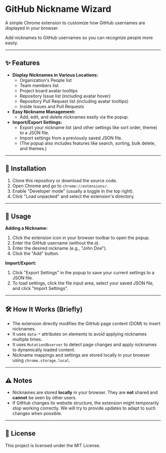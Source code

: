 # GitHub Nickname Wizard

A simple Chrome extension to customize how GitHub usernames are displayed in your browser.

Add nicknames to GitHub usernames so you can recognize people more easily.

---

## ✨ Features

*   **Display Nicknames in Various Locations:**
    *   Organization's People list
    *   Team members list
    *   Project board avatar tooltips
    *   Repository Issue list (including avatar hover)
    *   Repository Pull Request list (including avatar tooltips)
    *   Inside Issues and Pull Requests
*   **Easy Nickname Management:**
    *   Add, edit, and delete nicknames easily via the popup.
*   **Import/Export Settings:**
    *   Export your nickname list (and other settings like sort order, theme) to a JSON file.
    *   Import settings from a previously saved JSON file.
    *   (The popup also includes features like search, sorting, bulk delete, and themes.)

---

## 🚀 Installation

1.  Clone this repository or download the source code.
2.  Open Chrome and go to `chrome://extensions/`.
3.  Enable "Developer mode" (usually a toggle in the top right).
4.  Click "Load unpacked" and select the extension's directory.

---

## 🧩 Usage

**Adding a Nickname:**
1.  Click the extension icon in your browser toolbar to open the popup.
2.  Enter the GitHub username (without the `@`).
3.  Enter the desired nickname (e.g., "John Doe").
4.  Click the "Add" button.

**Import/Export:**
1.  Click "Export Settings" in the popup to save your current settings to a JSON file.
2.  To load settings, click the file input area, select your saved JSON file, and click "Import Settings".

---

## 🛠️ How It Works (Briefly)

*   The extension directly modifies the GitHub page content (DOM) to insert nicknames.
*   It uses `data-*` attributes on elements to avoid applying nicknames multiple times.
*   It uses `MutationObserver` to detect page changes and apply nicknames to dynamically loaded content.
*   Nickname mappings and settings are stored locally in your browser using `chrome.storage.local`.

---

## ⚠️ Notes

*   Nicknames are stored **locally** in your browser. They are **not** shared and **cannot** be seen by other users.
*   If GitHub changes its website structure, the extension might temporarily stop working correctly. We will try to provide updates to adapt to such changes when possible.

---

## 📄 License

This project is licensed under the MIT License. 
